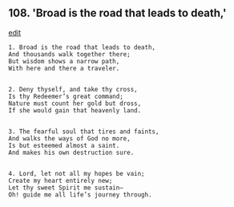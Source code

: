 
## 108.  'Broad is the road that leads to death,'
[edit](https://docs.google.com/document/d/1OuSG%2D5fNeznKx5C_tQFQOsXAhs15lAFw/edit?mode=html)



    1. Broad is the road that leads to death,
    And thousands walk together there;
    But wisdom shows a narrow path,
    With here and there a traveler.


    2. Deny thyself, and take thy cross,
    Is thy Redeemer’s great command;
    Nature must count her gold but dross,
    If she would gain that heavenly land.


    3. The fearful soul that tires and faints,
    And walks the ways of God no more,
    Is but esteemed almost a saint.
    And makes his own destruction sure.


    4. Lord, let not all my hopes be vain;
    Create my heart entirely new;
    Let thy sweet Spirit me sustain—
    Oh! guide me all life’s journey through.
